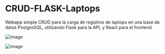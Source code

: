 # CRUD-FLASK-Laptops
Webapp simple CRUD para la carga de registros de laptops en una base de datos PostgreSQL, utilizando Flask para la API, y React para el frontend

![image](https://github.com/JoacoBeau/CRUD-FLASK-Laptops/assets/119981318/e288eb18-491b-4cd3-8a71-5d88cbcf4f5c)

![image](https://github.com/JoacoBeau/CRUD-FLASK-Laptops/assets/119981318/264573ab-4c7a-4f1d-8fe4-3d47e1cb3b35)

